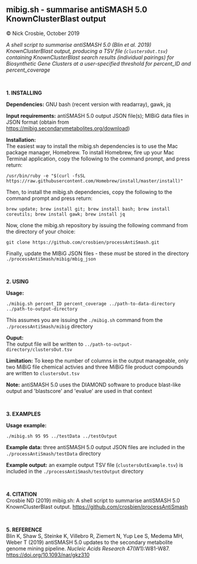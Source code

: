 
## mibig.sh - summarise antiSMASH 5.0 KnownClusterBlast output
© Nick Crosbie, October 2019

*A shell script to summarise antiSMASH 5.0 (Blin et al. 2019) KnownClusterBlast output, producing a TSV file (```clustersOut.tsv```) containing KnownClusterBlast search results (individual pairings) for Biosynthetic Gene Clusters at a user-specified threshold for percent_ID and percent_coverage*



<br/>

**1. INSTALLING**

**Dependencies:** GNU bash (recent version with readarray), gawk, jq

**Input requirements:** antiSMASH 5.0 output JSON file(s); MIBiG data files in JSON format (obtain from https://mibig.secondarymetabolites.org/download)

**Installation:** <br/> 
The easiest way to install the mibig.sh dependencies is to use the Mac package manager, Homebrew. To install Homebrew, fire up your Mac Terminal application, copy the following to the command prompt, and press return:
```
/usr/bin/ruby -e "$(curl -fsSL https://raw.githubusercontent.com/Homebrew/install/master/install)"
``` 
Then, to install the mibig.sh dependencies, copy the following to the command prompt and press return:
```
brew update; brew install git; brew install bash; brew install coreutils; brew install gawk; brew install jq
```
Now, clone the mibig.sh repository by issuing the following command from the directory of your choice:
```
git clone https://github.com/crosbien/processAntiSmash.git
```
Finally, update the MIBiG JSON files - these *must* be stored in the directory ```./processAntiSmash/mibig/mbig_json```

<br/>

**2. USING**

**Usage:** 
```
./mibig.sh percent_ID percent_coverage ../path-to-data-directory ../path-to-output-directory
```
This assumes you are issuing the ```./mibig.sh``` command from the ```./processAntiSmash/mibig``` directory

**Ouput:** <br/> 
The output file will be written to ```../path-to-output-directory/clustersOut.tsv```

**Limitation:** To keep the number of columns in the output manageable, only two MiBiG file chemical activies and three MiBiG file product compounds are written to ```clustersOut.tsv```

**Note:** antiSMASH 5.0 uses the DIAMOND software to produce blast-like output and 'blastscore' and 'evalue' are used in that context

<br/>

**3. EXAMPLES**

**Usage example:** 
```
./mibig.sh 95 95 ../testData ../testOutput
```   

**Example data:** three antiSMASH 5.0 output JSON files are included in the ```./processAntiSmash/testData``` directory

**Example output:** an example output TSV file (```clustersOutExample.tsv```) is included in the ```./processAntiSmash/testOutput``` directory

<br/>

**4. CITATION**
<br/>
Crosbie ND (2019) mibig.sh: A shell script to summarise antiSMASH 5.0 KnownClusterBlast output. https://github.com/crosbien/processAntiSmash

<br/>

**5. REFERENCE** 
<br/>
Blin K, Shaw S, Steinke K, Villebro R, Ziemert N, Yup Lee S, Medema MH, Weber T (2019) antiSMASH 5.0 updates to the secondary metabolite genome mining pipeline. *Nucleic Acids Research* 47(W1):W81-W87. https://doi.org/10.1093/nar/gkz310